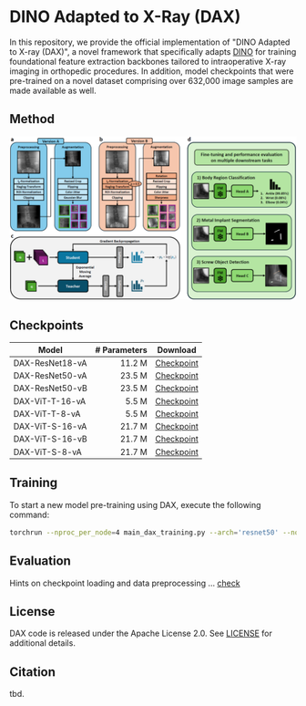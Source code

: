 # DINO Adapted to X-Ray (DAX)
In this repository, we provide the official implementation of "DINO Adapted to X-ray (DAX)", a novel framework that specifically adapts [DINO](https://github.com/facebookresearch/dino) for training foundational feature extraction backbones tailored to intraoperative X-ray imaging in orthopedic procedures. In addition, model checkpoints that were pre-trained on a novel dataset comprising over 632,000 image samples are made available as well.

## Method
![DAX_Method](figures/DAX_Method_Figure.png)

## Checkpoints

| Model                | # Parameters  | Download                           |
|----------------------|--------------:|:----------------------------------:|
| DAX-ResNet18-vA      | 11.2 M        | [Checkpoint](https://huggingface.co/joshua-scheuplein/DAX-ResNet18-A/resolve/main/dax-checkpoint-resnet18-version-a.pth) |
| DAX-ResNet50-vA      | 23.5 M        | [Checkpoint](https://huggingface.co/joshua-scheuplein/DAX-ResNet50-A/resolve/main/dax-checkpoint-resnet50-version-a.pth) |
| DAX-ResNet50-vB      | 23.5 M        | [Checkpoint](https://huggingface.co/joshua-scheuplein/DAX-ResNet50-B/resolve/main/dax-checkpoint-resnet50-version-b.pth) |
| DAX-ViT-T-16-vA      | 5.5 M         | [Checkpoint](https://huggingface.co/joshua-scheuplein/DAX-ViT-T-16-A/resolve/main/dax-checkpoint-vit-t-16-version-a.pth) |
| DAX-ViT-T-8-vA       | 5.5 M         | [Checkpoint](https://huggingface.co/joshua-scheuplein/DAX-ViT-T-8-A/resolve/main/dax-checkpoint-vit-t-8-version-a.pth) |
| DAX-ViT-S-16-vA      | 21.7 M        | [Checkpoint](https://huggingface.co/joshua-scheuplein/DAX-ViT-S-16-A/resolve/main/dax-checkpoint-vit-s-16-version-a.pth) |
| DAX-ViT-S-16-vB      | 21.7 M        | [Checkpoint](https://huggingface.co/joshua-scheuplein/DAX-ViT-S-16-B/resolve/main/dax-checkpoint-vit-s-16-version-b.pth) |
| DAX-ViT-S-8-vA       | 21.7 M        | [Checkpoint](https://huggingface.co/joshua-scheuplein/DAX-ViT-S-8-A/resolve/main/dax-checkpoint-vit-s-8-version-a.pth) |

## Training
To start a new model pre-training using DAX, execute the following command:
```bash
torchrun --nproc_per_node=4 main_dax_training.py --arch='resnet50' --norm_last_layer=True --use_bn_in_head=True --use_fp16=False --clip_grad=0 --global_crops_scale 0.14 1.0 --local_crops_scale 0.05 0.14 --local_crops_number=6 --dataset='DAX-Dataset-{version}' --data_path='path/to/dataset' --augmentation='v2' --output_dir='path/to/output/directory' --num_workers=10 --seed=0 --weight_decay=1e-6 --weight_decay_end=1e-6 --batch_size_per_gpu=128 --epochs=200 --freeze_last_layer=1 --saveckp_freq=1 --warmup_teacher_temp=0.04 --teacher_temp=0.07 --warmup_teacher_temp_epochs=25 --lr=0.3 --warmup_epochs=10 --min_lr=0.0048 --optimizer='lars' --momentum_teacher=0.996 --out_dim=60000 --job_ID='DAX_Training_Job_xxx' --use_wandb='False' --pretrained_weights='path/to/checkpoint' --subtract_lowpass='False' --azure='True'
```

## Evaluation
Hints on checkpoint loading and data preprocessing ... [check](code/load_checkpoints.py)

## License
DAX code is released under the Apache License 2.0. See [LICENSE](LICENSE) for additional details.

## Citation
tbd.
